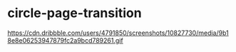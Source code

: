 # circle-page-transition

https://cdn.dribbble.com/users/4791850/screenshots/10827730/media/9b18e8e06253947879fc2a9bcd789261.gif
